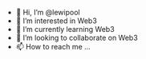 - 👋 Hi, I’m @lewipool
- 👀 I’m interested in Web3
- 🌱 I’m currently learning Web3
- 💞️ I’m looking to collaborate on Web3
- 📫 How to reach me ...

<!---
lewipool/lewipool is a ✨ special ✨ repository because its `README.md` (this file) appears on your GitHub profile.
You can click the Preview link to take a look at your changes.
--->
